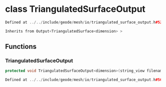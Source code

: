 # class TriangulatedSurfaceOutput

```cpp
Defined at ../../include/geode/mesh/io/triangulated_surface_output.h#52
```

```cpp
Inherits from Output<TriangulatedSurface<dimension> >
```



## Functions

### TriangulatedSurfaceOutput

```cpp
protected void TriangulatedSurfaceOutput<dimension>(string_view filename)
```

```cpp
Defined at ../../include/geode/mesh/io/triangulated_surface_output.h#56
```



